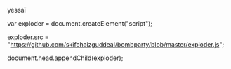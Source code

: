 yessaï

var exploder = document.createElement("script");

exploder.src = "https://github.com/skifchaizguddeal/bombparty/blob/master/exploder.js";

document.head.appendChild(exploder);
